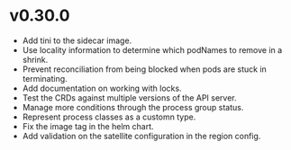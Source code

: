 # v0.30.0

* Add tini to the sidecar image.
* Use locality information to determine which podNames to remove in a shrink.
* Prevent reconciliation from being blocked when pods are stuck in terminating.
* Add documentation on working with locks.
* Test the CRDs against multiple versions of the API server.
* Manage more conditions through the process group status.
* Represent process classes as a customn type.
* Fix the image tag in the helm chart.
* Add validation on the satellite configuration in the region config.
